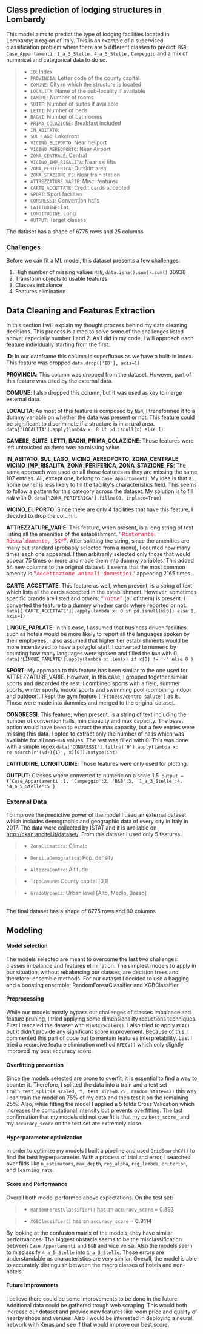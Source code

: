 
## Class prediction of lodging structures in Lombardy

This model aims to predict the type of lodging facilities located in Lombardy; a region of Italy. This is an example of a supervised classification problem where there are 5 different classes to predict: `B&B`, `Case_Appartamenti` , `1_a_3_Stelle` , `4_a_5_Stelle` , `Campeggio` and a mix of numerical and categorical data to do so. 
<br>
>- `ID`: Index
>- `PROVINCIA`: Letter code of the county capital 
>- `COMUNE`: City in which the structure is located
>- `LOCALITA`: Name of the sub-locality if available
>- `CAMERE`: Number of rooms
>- `SUITE`: Number of suites if available
>- `LETTI`: Number of beds
>- `BAGNI`: Number of bathrooms
>- `PRIMA_COLAZIONE`: Breakfast included
>- `IN_ABITATO`: 
>- `SUL_LAGO`: Lakefront 
>- `VICINO_ELIPORTO`: Near heliport
>- `VICINO_AEREOPORTO`: Near Airport
>- `ZONA_CENTRALE`: Central
>- `VICINO_IMP_RISALITA`: Near ski lifts
>- `ZONA_PERIFERICA`: Outskirt area
>- `ZONA_STAZIONE_FS`: Near train station
>- `ATTREZZATURE_VARIE`: Misc. features 
>- `CARTE_ACCETTATE`: Credit cards accepted 
>- `SPORT`: Sport facilities
>- `CONGRESSI`: Convention halls 
>- `LATITUDINE`: Lat.
>- `LONGITUDINE`: Long.
>- `OUTPUT`: Target classes

The dataset has a shape of 6775 rows and 25 columns 



### Challenges

Before we can fit a ML model, this dataset presents a few challenges:

1. High number of missing values `NaN`, `data.isna().sum().sum()` 30938
2. Transform objects to usable features
3. Classes imbalance
4. Features elimination

## Data Cleaning and Features Extraction

In this section I will explain my thought process behind my data cleaning decisions. This process is aimed to solve some of the challenges listed above; especially number 1 and 2. As I did in my code, I will approach each feature individually starting from the first. 

**ID**: In our dataframe this column is superfluous as we have a built-in index. This feature was dropped  `data.drop(['ID'], axis=1)`

__PROVINCIA__:  This column was dropped from the dataset. However, part of this feature was used by the external data.

__COMUNE__: I also dropped this column, but it was used as key to merge external data.

__LOCALITA__: As most of this feature is composed by `NaN`, I transformed it to a dummy variable on whether the data was present or not. This feature could be significant to discriminate if a structure is in a rural area. `data['LOCALITA'].apply(lambda x: 0 if pd.isnull(x) else 1)`

__CAMERE__, __SUITE__, __LETTI__, __BAGNI__, __PRIMA_COLAZIONE__: Those features were left untouched as there was no missing value.

__IN_ABITATO__, __SUL_LAGO__, __VICINO_AEREOPORTO__, __ZONA_CENTRALE__, __VICINO_IMP_RISALITA__, __ZONA_PERIFERICA__, __ZONA_STAZIONE_FS__: The same approach was used on all those features as they are missing the same 107 entries. All, except one, belong to `Case_Appartamenti`. My idea is that a home owner is less likely to fill the facility's characteristics field. This seems to follow a pattern for this category across the dataset. My solution is to fill `NaN` with 0. `data['ZONA_PERIFERICA'].fillna(0, inplace=True)`

__VICINO_ELIPORTO__: Since there are only 4 facilities that have this feature, I decided to drop the column.

__ATTREZZATURE_VARIE__: This feature, when present, is a long string of text listing all the amenities of the establishment. <font face=Courier color=#DC143C>"Ristorante, Riscaldamento, SKY"</font>. After splitting the string, since the amenities are many but standard (probably selected from a menu), I counted how many times each one appeared. I then arbitrarily selected only those that would appear 75 times or more and made them into dummy variables. This added 54 new columns to the original dataset. It seems that the most common amenity is <font face=Courier color=#DC143C>"Accettazione animali domestici"</font> appearing 2165 times.

__CARTE_ACCETTATE__: This feature as well, when present, is a string of text which lists all the cards accepted in the establishment. However, sometimes specific brands are listed and others: <font face=Courier color=#DC143C>"Tutte"</font> (all of them) is present. I converted the feature to a dummy whether cards where reported or not. `data[['CARTE_ACCETTATE']].apply(lambda x: 0 if pd.isnull(x[0]) else 1, axis=1)`

__LINGUE_PARLATE__: In this case, I assumed that business driven facilities such as hotels would be more likely to report all the languages spoken by their employees. I also assumed that higher tier establishments would be more incentivized to have a polyglot staff. I converted to numeric by counting how many languages were spoken and filled the `NaN` with 0. `data['LINGUE_PARLATE'].apply(lambda x: len(x) if x[0] != '-' else 0 )`

__SPORT__: My approach to this feature has been similar to the one used for ATTREZZATURE_VARIE. However, in this case, I grouped together similar sports and discarded the rest. I combined sports with a field, summer sports, winter sports, indoor sports and swimming pool (combining indoor and outdoor). I kept the gym feature `['Fitness/centro salute']` as is. Those were made into dummies and merged to the original dataset. 

__CONGRESSI__: This feature, when present, is a string of text including the number of convention halls, min capacity and max capacity. The beast option would have been to extract the max capacity, but a few entries were missing this data. I opted to extract only the number of halls which was available for all non-`NaN` values. The rest was filled with 0. This was done with a simple regex `data['CONGRESSI'].fillna('0').apply(lambda x: re.search(r'(\d+){1}', x)[0]).astype(int)`

__LATITUDINE__, __LONGITUDINE__: Those features were only used for plotting.

__OUTPUT__: Classes where converted to numeric on a scale 1:5. `output = {'Case_Appartamenti':1, 'Campeggio':2, 'B&B':3, '1_a_3_Stelle':4, '4_a_5_Stelle':5 }`

### External Data

To improve the predictive power of the model I used an external dataset which includes demographic and geographic data of every city in Italy in 2017. The data were collected by ISTAT and it is available on http://ckan.ancitel.it/dataset/. From this dataset I used only 5 features: 
<br>
>- `ZonaClimatica`: Climate 

>- `DensitaDemografica`: Pop. density 

>- `AltezzaCentro`: Altitude 

>- `TipoComune`: County capital [0,1]

>- `GradoUrbaniz`: Urban level [Alto, Medio, Basso]

<br>
The final dataset has a shape of 6775 rows and 80 columns

## Modeling

#### Model selection

The models selected are meant to overcome the last two challenges: classes imbalance and features elimination. The simplest models to apply in our situation, without rebalancing our classes, are decision trees and therefore: ensemble methods. For our dataset I decided to use a bagging and a boosting ensemble; RandomForestClassifier and XGBClassifier. 


#### Preprocessing

While our models mostly bypass our challenges of classes imbalance and feature pruning, I tried applying some dimensionality reductions techniques. First I rescaled the dataset with `MinMaxScaler()`. I also tried to apply `PCA()` but it didn't provide any significant score improvement. Because of this, I commented this part of code out to mantain features interpretability.
Last I tried a recursive feature elimination method `RFECV()` which only slightly improved my best accuracy score.

#### Overfitting prevention

Since the models selected are prone to overfit, it is essential to find a way to counter it. Therefore, I splitted the data into a train and a test set `train_test_split(X_scaled, Y, test_size=0.25, random_state=42)` this way I can train the model on 75% of my data and then test it on the remaining 25%. Also, while fitting the model I applied a 5 folds Cross Validation which increases the computational intensity but prevents overfitting. The last confirmation that my models did not overfit is that my cv `best_score_`  and my `accuracy_score` on the test set are extremely close. 

#### Hyperparameter optimization

In order to optimize my models I built a pipeline and used `GridSearchCV()` to find the best hyperparameter. With a process of trial and error, I searched over filds like `n_estimators`, `max_depth`, `reg_alpha`, `reg_lambda`, `criterion`, and `learning_rate`.

#### Score and Performance

Overall both model performed above expectations. On the test set:
<br>
>- `RandomForestClassifier()` has an `accuracy_score` = 0.893

>- `XGBClassifier()` has an `accuracy_score` = __0.9114__ 

By looking at the confusion matrix of the models, they have similar performances. The biggest obstacle seems to be the misclassification between `Case_Appartamenti` and `B&B` and vice versa. Also the models seem to misclassify `4_a_5_Stelle` into `1_a_3_Stelle`. These errors are understandable as characteristics are very similar. Overall, the model is able to accurately distinguish between the macro classes of hotels and non-hotels.

#### Future improvments

I believe there could be some improvements to be done in the future. Additional data could be gathered trough web scraping. This would both increase our dataset and provide new features like room price and quality of nearby shops and venues. Also I would be interested in deploying a neural network with Keras and see if that would improve our best score. 
